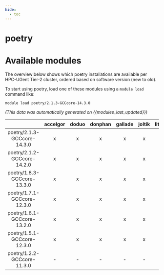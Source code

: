 ```yaml
---
hide:
  - toc
---
```


poetry
======

# Available modules


The overview below shows which poetry installations are available per HPC-UGent Tier-2 cluster, ordered based on software version (new to old).

To start using poetry, load one of these modules using a `module load` command like:

```shell
module load poetry/2.1.3-GCCcore-14.3.0
```

*(This data was automatically generated on {{modules_last_updated}})*

| |accelgor|doduo|donphan|gallade|joltik|litleo|shinx|
| :---: | :---: | :---: | :---: | :---: | :---: | :---: | :---: |
|poetry/2.1.3-GCCcore-14.3.0|x|x|x|x|x|x|x|
|poetry/2.1.2-GCCcore-14.2.0|x|x|x|x|x|x|x|
|poetry/1.8.3-GCCcore-13.3.0|x|x|x|x|x|x|x|
|poetry/1.7.1-GCCcore-12.3.0|x|x|x|x|x|x|x|
|poetry/1.6.1-GCCcore-13.2.0|x|x|x|x|x|x|x|
|poetry/1.5.1-GCCcore-12.3.0|x|x|x|x|x|x|x|
|poetry/1.2.2-GCCcore-11.3.0|-|-|-|-|-|x|x|
